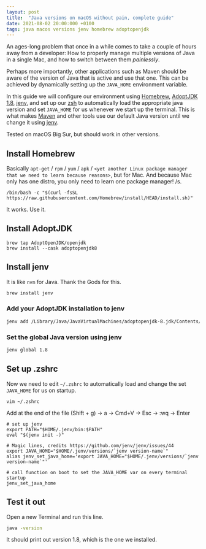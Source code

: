 ```yaml
---
layout: post
title:  "Java versions on macOS without pain, complete guide"
date: 2021-08-02 20:00:000 +0100
tags: java macos versions jenv homebrew adoptopenjdk
---
```


An ages-long problem that once in a while comes to take a couple of hours away from a developer: How to properly manage multiple versions of Java in a single Mac, and how to switch between them *painlessly*.

Perhaps more importantly, other applications such as Maven should be aware of the version of Java that is active and use that one. This can be achieved by dynamically setting up the `JAVA_HOME` environment variable.

In this guide we will configure our environment using [Homebrew](https://brew.sh), [AdoptJDK 1.8](https://github.com/AdoptOpenJDK/homebrew-openjdk), [jenv](https://www.jenv.be), and set up our [zsh](https://ohmyz.sh) to automatically load the appropriate java version and set `JAVA_HOME` for us whenever we start up the terminal. This is what makes [Maven](https://maven.apache.org) and other tools use our default Java version until we change it using [jenv](https://www.jenv.be).

Tested on macOS Big Sur, but should work in other versions.

## Install Homebrew

Basically `apt-get` / `rpm` / `yum` / `apk` / `<yet another Linux package manager that we need to learn because reasons>`, but for Mac. And because Mac only has one distro, you only need to learn one package manager! /s.

```shell
/bin/bash -c "$(curl -fsSL https://raw.githubusercontent.com/Homebrew/install/HEAD/install.sh)"
```

It works. Use it.

## Install AdoptJDK

```shell
brew tap AdoptOpenJDK/openjdk
brew install --cask adoptopenjdk8
```

## Install jenv

It is like `nvm` for Java. Thank the Gods for this.

```bash
brew install jenv
````

### Add your AdoptJDK installation to jenv

```bash
jenv add /Library/Java/JavaVirtualMachines/adoptopenjdk-8.jdk/Contents/Home
```

### Set the global Java version using jenv

```bash
jenv global 1.8
```

## Set up .zshrc

Now we need to edit `~/.zshrc` to automatically load and change the set `JAVA_HOME` for us on startup. 

```shell
vim ~/.zshrc
```

Add at the end of the file (Shift + g) &rarr; a &rarr; Cmd+V &rarr; Esc &rarr; :wq &rarr; Enter

```shell
# set up jenv
export PATH="$HOME/.jenv/bin:$PATH"
eval "$(jenv init -)"
 
# Magic lines, credits https://github.com/jenv/jenv/issues/44
export JAVA_HOME="$HOME/.jenv/versions/`jenv version-name`"
alias jenv_set_java_home='export JAVA_HOME="$HOME/.jenv/versions/`jenv version-name`"'
 
# call function on boot to set the JAVA_HOME var on every terminal startup
jenv_set_java_home
```

## Test it out

Open a new Terminal and run this line.

```bash
java -version
```

It should print out version 1.8, which is the one we installed.



